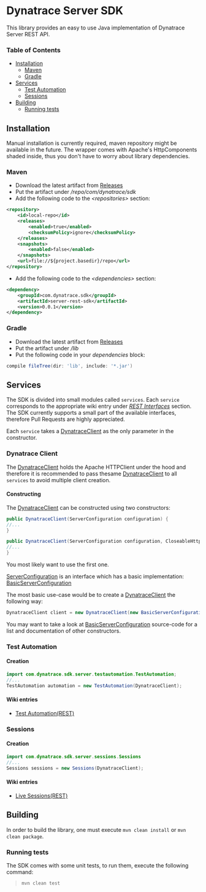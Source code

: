 # Dynatrace Server SDK

This library provides an easy to use Java implementation of Dynatrace Server REST API.

### Table of Contents
- [Installation](#installation)
    - [Maven](#maven)
    - [Gradle](#gradle)
- [Services](#services)
    - [Test Automation](#testautomation)
    - [Sessions](#sessions)
- [Building](#building) 
    - [Running tests](#tests)

## <a name="installation"></a>Installation
Manual installation is currently required, maven repository might be available in the future.
The wrapper comes with Apache's HttpComponents shaded inside, thus you don't have to worry about library dependencies.

### Maven
- Download the latest artifact from [Releases](/releases)
- Put the artifact under */repo/com/dynatrace/sdk*
- Add the following code to the *&lt;repositories&gt;* section:

```xml
<repository>
    <id>local-repo</id>
    <releases>
        <enabled>true</enabled>
        <checksumPolicy>ignore</checksumPolicy>
    </releases>
    <snapshots>
        <enabled>false</enabled>
    </snapshots>
    <url>file://${project.basedir}/repo</url>
</repository>
```

- Add the following code to the *&lt;dependencies&gt;* section:

```xml
<dependency>
    <groupId>com.dynatrace.sdk</groupId>
    <artifactId>server-rest-sdk</artifactId>
    <version>0.0.1</version>
</dependency>
```

### Gradle
- Download the latest artifact from [Releases](/releases)
- Put the artifact under */lib*
- Put the following code in your *dependencies* block:

```groovy
compile fileTree(dir: 'lib', include: '*.jar')
```

## Services
The SDK is divided into small modules called `services`. Each `service` corresponds to the appropriate wiki entry under *[REST Interfaces](https://community.dynatrace.com/community/display/DOCDT99/REST+Interfaces)* section.
The SDK currently supports a small part of the available interfaces, therefore Pull Requests are highly appreciated.

Each `service` takes a [DynatraceClient](src/main/java/com/dynatrace/sdk/server/DynatraceClient.java) as the only parameter in the constructor.

### Dynatrace Client
The [DynatraceClient](src/main/java/com/dynatrace/sdk/server/DynatraceClient.java) holds the Apache HTTPClient under the hood and therefore it is recommended to pass thesame [DynatraceClient](src/main/java/com/dynatrace/sdk/server/DynatraceClient.java) to all `services` to avoid multiple client creation.

#### Constructing
The [DynatraceClient](src/main/java/com/dynatrace/sdk/server/DynatraceClient.java) can be constructed using two constructors:

```java
public DynatraceClient(ServerConfiguration configuration) {
//...
}
``` 

```java
public DynatraceClient(ServerConfiguration configuration, CloseableHttpClient httpClient) {
//...
}
```

You most likely want to use the first one.

[ServerConfiguration](src/main/java/com/dynatrace/sdk/server/ServerConfiguration.java) is an interface which has a basic implementation: [BasicServerConfiguration](src/main/java/com/dynatrace/sdk/server/BasicServerConfiguration.java)

The most basic use-case would be to create a [DynatraceClient](src/main/java/com/dynatrace/sdk/server/DynatraceClient.java) the following way:

```java
DynatraceClient client = new DynatraceClient(new BasicServerConfiguration("username","password"));
``` 

You may want to take a look at [BasicServerConfiguration](src/main/java/com/dynatrace/sdk/server/BasicServerConfiguration.java) source-code for a list and documentation of other constructors.

### <a name="testautomation"></a>Test Automation

#### Creation

```java
import com.dynatrace.sdk.server.testautomation.TestAutomation;
//...
TestAutomation automation = new TestAutomation(DynatraceClient);
```

#### Wiki entries

- [Test Automation(REST)](https://community.dynatrace.com/community/pages/viewpage.action?pageId=193298719)

### <a name="sessions"></a>Sessions

#### Creation

```java
import com.dynatrace.sdk.server.sessions.Sessions
//...
Sessions sessions = new Sessions(DynatraceClient);
```

#### Wiki entries 

- [Live Sessions(REST)](https://community.dynatrace.com/community/pages/viewpage.action?pageId=175966050)


## Building
In order to build the library, one must execute `mvn clean install` or `mvn clean package`.

### <a name="tests"></a> Running tests
The SDK comes with some unit tests, to run them, execute the following command:
> `mvn clean test`

